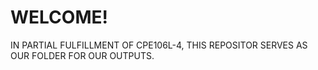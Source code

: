 # WELCOME!

IN PARTIAL FULFILLMENT OF CPE106L-4, THIS REPOSITOR SERVES AS OUR FOLDER FOR OUR OUTPUTS.
